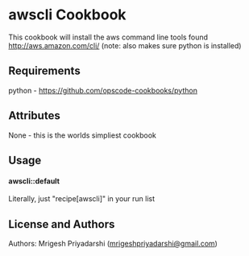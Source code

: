 awscli Cookbook
===============

This cookbook will install the aws command line tools found http://aws.amazon.com/cli/ (note: also makes sure python is installed)

Requirements
------------

python - https://github.com/opscode-cookbooks/python

Attributes
----------
None - this is the worlds simpliest cookbook

Usage
-----
#### awscli::default

Literally, just "recipe[awscli]" in your run list

License and Authors
-------------------
Authors: Mrigesh Priyadarshi (mrigeshpriyadarshi@gmail.com)